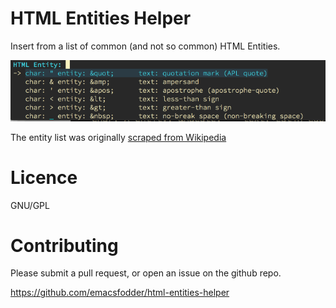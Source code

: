 # HTML Entities Helper

Insert from a list of common (and not so common) HTML Entities.

![](select-entities.gif)

The entity list was originally [scraped from Wikipedia](https://en.wikipedia.org/wiki/List_of_XML_and_HTML_character_entity_references)

# Licence

GNU/GPL

# Contributing

Please submit a pull request, or open an issue on the github repo.

https://github.com/emacsfodder/html-entities-helper
